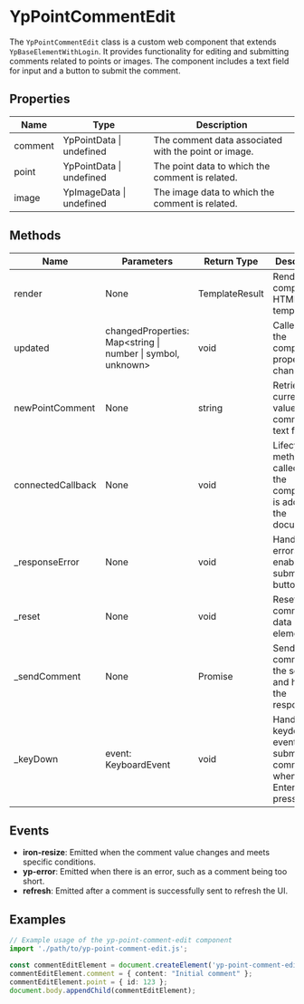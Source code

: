 # YpPointCommentEdit

The `YpPointCommentEdit` class is a custom web component that extends `YpBaseElementWithLogin`. It provides functionality for editing and submitting comments related to points or images. The component includes a text field for input and a button to submit the comment.

## Properties

| Name    | Type             | Description                                      |
|---------|------------------|--------------------------------------------------|
| comment | YpPointData \| undefined | The comment data associated with the point or image. |
| point   | YpPointData \| undefined | The point data to which the comment is related.       |
| image   | YpImageData \| undefined | The image data to which the comment is related.       |

## Methods

| Name              | Parameters                                      | Return Type | Description                                                                 |
|-------------------|-------------------------------------------------|-------------|-----------------------------------------------------------------------------|
| render            | None                                            | TemplateResult | Renders the component's HTML template.                                      |
| updated           | changedProperties: Map<string \| number \| symbol, unknown> | void        | Called when the component's properties change.                              |
| newPointComment   | None                                            | string      | Retrieves the current value of the comment text field.                      |
| connectedCallback | None                                            | void        | Lifecycle method called when the component is added to the document.        |
| _responseError    | None                                            | void        | Handles errors by enabling the submit button.                               |
| _reset            | None                                            | void        | Resets the comment data and UI elements.                                    |
| _sendComment      | None                                            | Promise<void> | Sends the comment to the server and handles the response.                   |
| _keyDown          | event: KeyboardEvent                            | void        | Handles the keydown event to submit the comment when the Enter key is pressed. |

## Events

- **iron-resize**: Emitted when the comment value changes and meets specific conditions.
- **yp-error**: Emitted when there is an error, such as a comment being too short.
- **refresh**: Emitted after a comment is successfully sent to refresh the UI.

## Examples

```typescript
// Example usage of the yp-point-comment-edit component
import './path/to/yp-point-comment-edit.js';

const commentEditElement = document.createElement('yp-point-comment-edit');
commentEditElement.comment = { content: "Initial comment" };
commentEditElement.point = { id: 123 };
document.body.appendChild(commentEditElement);
```